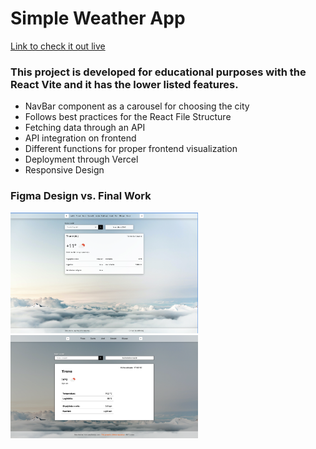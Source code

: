 <h1>Simple Weather App</h1>

<a href="https://react-task-weather-app.vercel.app/"> Link to check it out live </a>

<h3>This project is developed for educational purposes with the React Vite and it has the lower listed features.</h3>
<ul>
  <li>NavBar component as a carousel for choosing the city</li>
  <li>Follows best practices for the React File Structure</li>
  <li>Fetching data through an API</li>
  <li>API integration on frontend</li>
  <li>Different functions for proper frontend visualization</li>
  <li>Deployment through Vercel</li>
  <li>Responsive Design</li>
</ul>

<h3>Figma Design vs. Final Work </h3>

<div style="display=flex;">
  <img src="/screenshots/finalwork.png" style="width: 300px;"/>
<img src="/screenshots/figmadesign.png" style="width: 300px;"/>

</div>
